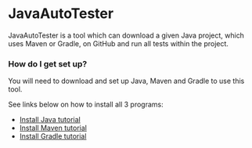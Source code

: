 # JavaAutoTester #

JavaAutoTester is a tool which can download a given Java project, which uses Maven or Gradle, on GitHub and run all tests within the project.

### How do I get set up? ###

You will need to download and set up Java, Maven and Gradle to use this tool.

See links below on how to install all 3 programs:

* [Install Java tutorial](https://www.youtube.com/watch?v=Uz13RXDpvDM)
* [Install Maven tutorial](https://www.youtube.com/watch?v=RfCWg5ay5B0&t)
* [Install Gradle tutorial](https://www.youtube.com/watch?v=C55i2OHKYMc)

